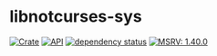 # libnotcurses-sys

[![Crate](https://img.shields.io/crates/v/libnotcurses-sys.svg)](https://crates.io/crates/libnotcurses-sys)
[![API](https://docs.rs/libnotcurses-sys/badge.svg)](https://dankamongmen.github.io/notcurses/rustdoc/libnotcurses_sys/)
[![dependency status](https://deps.rs/crate/libnotcurses-sys/2.0.7/status.svg)](https://deps.rs/crate/libnotcurses-sys/2.0.7)
[![MSRV: 1.40.0](https://flat.badgen.net/badge/MSRV/1.40.0/purple)](https://blog.rust-lang.org/2019/12/19/Rust-1.40.0.html)
